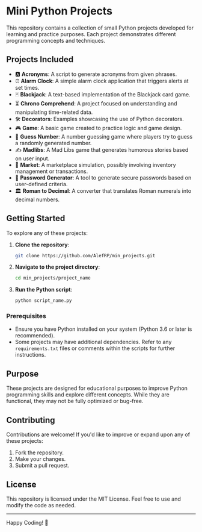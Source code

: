 # Mini Python Projects

This repository contains a collection of small Python projects developed for learning and practice purposes. Each project demonstrates different programming concepts and techniques.

## Projects Included

- 🅰️ **Acronyms**: A script to generate acronyms from given phrases.
- ⏰ **Alarm Clock**: A simple alarm clock application that triggers alerts at set times.
- 🃏 **Blackjack**: A text-based implementation of the Blackjack card game.
- ⏳ **Chrono Comprehend**: A project focused on understanding and manipulating time-related data.
- 🛠️ **Decorators**: Examples showcasing the use of Python decorators.
- 🎮 **Game**: A basic game created to practice logic and game design.
- 🔢 **Guess Number**: A number guessing game where players try to guess a randomly generated number.
- ✍️ **Madlibs**: A Mad Libs game that generates humorous stories based on user input.
- 🛒 **Market**: A marketplace simulation, possibly involving inventory management or transactions.
- 🔑 **Password Generator**: A tool to generate secure passwords based on user-defined criteria.
- 🏛️ **Roman to Decimal**: A converter that translates Roman numerals into decimal numbers.

## Getting Started

To explore any of these projects:

1. **Clone the repository**:
   ```bash
   git clone https://github.com/AlefRP/min_projects.git
   ```

2. **Navigate to the project directory**:
   ```bash
   cd min_projects/project_name
   ```

3. **Run the Python script**:
   ```bash
   python script_name.py
   ```

### Prerequisites

- Ensure you have Python installed on your system (Python 3.6 or later is recommended).
- Some projects may have additional dependencies. Refer to any `requirements.txt` files or comments within the scripts for further instructions.

## Purpose

These projects are designed for educational purposes to improve Python programming skills and explore different concepts. While they are functional, they may not be fully optimized or bug-free.

## Contributing

Contributions are welcome! If you'd like to improve or expand upon any of these projects:

1. Fork the repository.
2. Make your changes.
3. Submit a pull request.

## License

This repository is licensed under the MIT License. Feel free to use and modify the code as needed.

---

Happy Coding! 🎉
